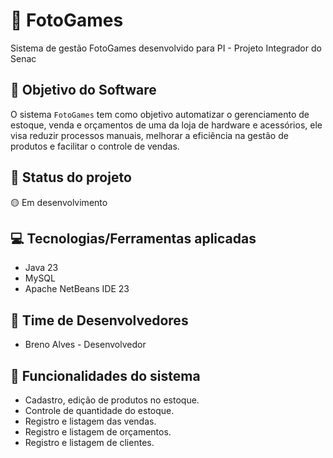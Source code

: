 # 📌 FotoGames
Sistema de gestão FotoGames desenvolvido para PI - Projeto Integrador do Senac
## 🎯 Objetivo do Software
O sistema `FotoGames` tem como objetivo automatizar o gerenciamento de estoque, venda e orçamentos de uma da loja de hardware e acessórios, ele visa reduzir processos manuais, melhorar a eficiência na gestão de produtos e facilitar o controle de vendas.
## 🚧 Status do projeto
🟡 Em desenvolvimento
## 💻 Tecnologias/Ferramentas aplicadas
- Java 23
- MySQL
- Apache NetBeans IDE 23
## 👤 Time de Desenvolvedores
- Breno Alves - Desenvolvedor
## 🚀 Funcionalidades do sistema
- Cadastro, edição de produtos no estoque.
- Controle de quantidade do estoque.
- Registro e listagem das vendas.
- Registro e listagem de orçamentos.
- Registro e listagem de clientes.